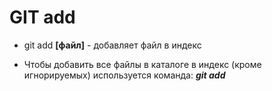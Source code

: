 # GIT add

* git add **[файл]** - добавляет файл в индекс

* Чтобы добавить все файлы в каталоге в индекс (кроме игнорируемых) используется команда:
***git add***